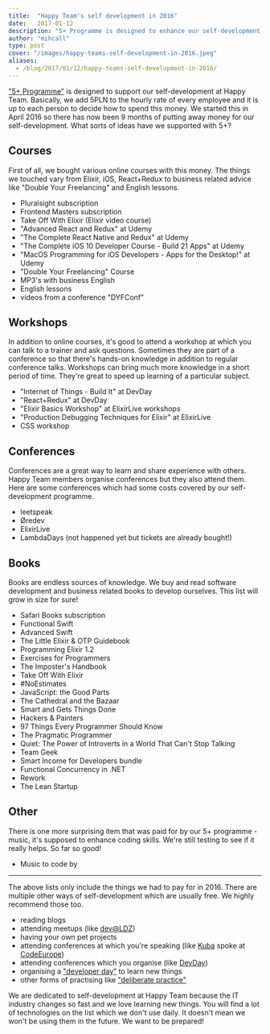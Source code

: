 ```yaml
---
title: 	"Happy Team's self development in 2016"
date: 	2017-01-12
description: "5+ Programme is designed to enhance our self-development at Happy Team. We add 5PLN to the hour rate of every employee. It is up to the person to decide how to spend this money. We started this in April 2016. This is 9 months of putting away money for our self-development. What have you done with it?"
author: "mihcall"
type: post
cover: "/images/happy-teams-self-development-in-2016.jpeg"
aliases:
  - /blog/2017/01/12/happy-teams-self-development-in-2016/
---
```

["5+ Programme"](../../../../2016/08/10/how-do-we-take-care-of-our-self-development) is designed to support our self-development at Happy Team. Basically, we add 5PLN to the hourly rate of every employee and it is up to each person to decide how to spend this money. We started this in April 2016 so there has now been 9 months of putting away money for our self-development. What sorts of ideas have we supported with 5+?

Courses
--
First of all, we bought various online courses with this money. The things we touched vary from Elixir, iOS, React+Redux to business related advice like "Double Your Freelancing" and English lessons.

  * Pluralsight subscription
  * Frontend Masters subscription
  * Take Off With Elixir (Elixir video course)
  * "Advanced React and Redux" at Udemy
  * "The Complete React Native and Redux" at Udemy
  * "The Complete iOS 10 Developer Course - Build 21 Apps" at Udemy
  * "MacOS Programming for iOS Developers - Apps for the Desktop!" at Udemy
  * "Double Your Freelancing" Course
  * MP3's with business English
  * English lessons
  * videos from a conference "DYFConf"

Workshops
--
In addition to online courses, it's good to attend a workshop at which you can talk to a trainer and ask questions. Sometimes they are part of a conference so that there's hands-on knowledge in addition to regular conference talks. Workshops can bring much more knowledge in a short period of time. They're great to speed up learning of a particular subject.

  * "Internet of Things - Build It" at DevDay
  * "React+Redux" at DevDay
  * "Elixir Basics Workshop" at ElixirLive workshops
  * "Production Debugging Techniques for Elixir" at ElixirLive
  * CSS workshop

Conferences
--
Conferences are a great way to learn and share experience with others. Happy Team members organise conferences but they also attend them. Here are some conferences which had some costs covered by our self-development programme.

  * leetspeak
  * Øredev
  * ElixirLive
  * LambdaDays (not happened yet but tickets are already bought!)

Books
--
Books are endless sources of knowledge. We buy and read software development and business related books to develop ourselves. This list will grow in size for sure!

  * Safari Books subscription
  * Functional Swift
  * Advanced Swift
  * The Little Elixir & OTP Guidebook
  * Programming Elixir 1.2
  * Exercises for Programmers
  * The Imposter's Handbook
  * Take Off With Elixir
  * #NoEstimates
  * JavaScript: the Good Parts
  * The Cathedral and the Bazaar
  * Smart and Gets Things Done
  * Hackers & Painters
  * 97 Things Every Programmer Should Know
  * The Pragmatic Programmer
  * Quiet: The Power of Introverts in a World That Can't Stop Talking
  * Team Geek
  * Smart Income for Developers bundle
  * Functional Concurrency in .NET
  * Rework
  * The Lean Startup

Other
--
There is one more surprising item that was paid for by our 5+ programme - music, it's supposed to enhance coding skills. We're still testing to see if it really helps. So far so good!

  * Music to code by

- - -
The above lists only include the things we had to pay for in 2016. There are multiple other ways of self-development which are usually free. We highly recommend those too.

  * reading blogs
  * attending meetups (like [dev@LDZ](https://www.meetup.com/dev-LDZ/))
  * having your own pet projects
  * attending conferences at which you're speaking (like [Kuba](https://twitter.com/kubawalinski) spoke at [CodeEurope](http://codeeurope.pl/))
  * attending conferences which you organise (like [DevDay](http://devday.pl))
  * organising a ["developer day"](../../../../2016/08/10/how-do-we-take-care-of-our-self-development) to learn new things
  * other forms of practising like ["deliberate practice"](../../../../2016/08/10/how-do-we-take-care-of-our-self-development)

We are dedicated to self-development at Happy Team because the IT industry changes so fast and we love learning new things. You will find a lot of technologies on the list which we don't use daily. It doesn't mean we won't be using them in the future. We want to be prepared!

